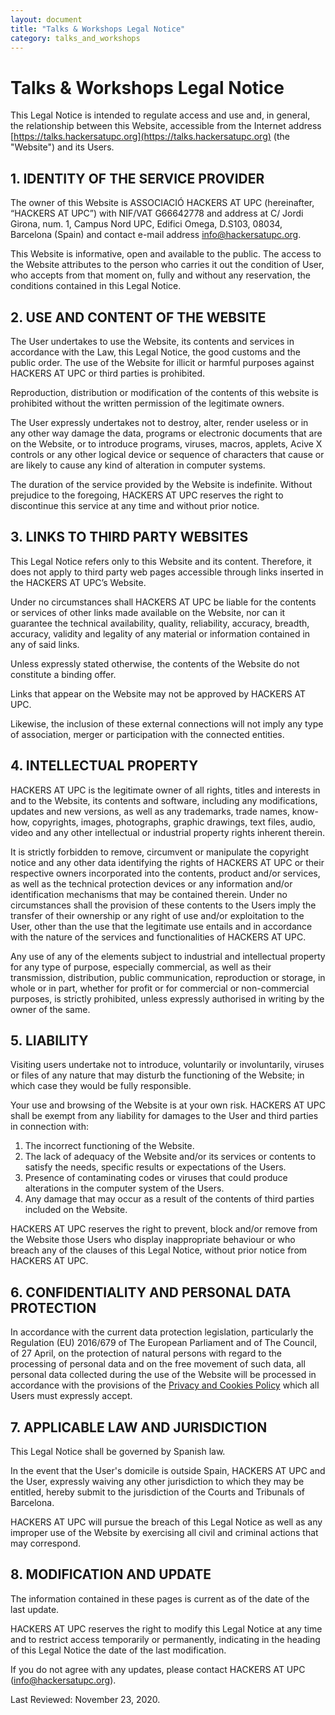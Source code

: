 ```yaml
---
layout: document
title: "Talks & Workshops Legal Notice"
category: talks_and_workshops
---
```

# Talks & Workshops Legal Notice

This Legal Notice is intended to regulate access and use and, in general, the relationship between this Website, accessible from the Internet address [https://talks.hackersatupc.org](https://talks.hackersatupc.org) (the "Website") and its Users.

## 1. IDENTITY OF THE SERVICE PROVIDER

The owner of this Website is ASSOCIACIÓ HACKERS AT UPC (hereinafter, “HACKERS AT UPC”) with NIF/VAT G66642778 and address at C/ Jordi Girona, num. 1, Campus Nord UPC, Edifici Omega, D.S103, 08034, Barcelona (Spain) and contact e-mail address [info@hackersatupc.org](mailto:info@hackersatupc.org).

This Website is informative, open and available to the public. The access to the Website attributes to the person who carries it out the condition of User, who accepts from that moment on, fully and without any reservation, the conditions contained in this Legal Notice.

## 2. USE AND CONTENT OF THE WEBSITE

The User undertakes to use the Website, its contents and services in accordance with the Law, this Legal Notice, the good customs and the public order. The use of the Website for illicit or harmful purposes against HACKERS AT UPC or third parties is prohibited.

Reproduction, distribution or modification of the contents of this website is prohibited without the written permission of the legitimate owners.

The User expressly undertakes not to destroy, alter, render useless or in any other way damage the data, programs or electronic documents that are on the Website, or to introduce programs, viruses, macros, applets, Acive X controls or any other logical device or sequence of characters that cause or are likely to cause any kind of alteration in computer systems.

The duration of the service provided by the Website is indefinite. Without prejudice to the foregoing, HACKERS AT UPC reserves the right to discontinue this service at any time and without prior notice.

## 3. LINKS TO THIRD PARTY WEBSITES

This Legal Notice refers only to this Website and its content. Therefore, it does not apply to third party web pages accessible through links inserted in the HACKERS AT UPC’s Website.

Under no circumstances shall HACKERS AT UPC be liable for the contents or services of other links made available on the Website, nor can it guarantee the technical availability, quality, reliability, accuracy, breadth, accuracy, validity and legality of any material or information contained in any of said links.

Unless expressly stated otherwise, the contents of the Website do not constitute a binding offer.

Links that appear on the Website may not be approved by HACKERS AT UPC.

Likewise, the inclusion of these external connections will not imply any type of association, merger or participation with the connected entities.

## 4. INTELLECTUAL PROPERTY

HACKERS AT UPC is the legitimate owner of all rights, titles and interests in and to the Website, its contents and software, including any modifications, updates and new versions, as well as any trademarks, trade names, know-how, copyrights, images, photographs, graphic drawings, text files, audio, video and any other intellectual or industrial property rights inherent therein.

It is strictly forbidden to remove, circumvent or manipulate the copyright notice and any other data identifying the rights of HACKERS AT UPC or their respective owners incorporated into the contents, product and/or services, as well as the technical protection devices or any information and/or identification mechanisms that may be contained therein. Under no circumstances shall the provision of these contents to the Users imply the transfer of their ownership or any right of use and/or exploitation to the User, other than the use that the legitimate use entails and in accordance with the nature of the services and functionalities of HACKERS AT UPC.

Any use of any of the elements subject to industrial and intellectual property for any type of purpose, especially commercial, as well as their transmission, distribution, public communication, reproduction or storage, in whole or in part, whether for profit or for commercial or non-commercial purposes, is strictly prohibited, unless expressly authorised in writing by the owner of the same.

## 5. LIABILITY

Visiting users undertake not to introduce, voluntarily or involuntarily, viruses or files of any nature that may disturb the functioning of the Website; in which case they would be fully responsible.

Your use and browsing of the Website is at your own risk. HACKERS AT UPC shall be exempt from any liability for damages to the User and third parties in connection with:

1. The incorrect functioning of the Website.
1. The lack of adequacy of the Website and/or its services or contents to satisfy the needs, specific results or expectations of the Users.
1. Presence of contaminating codes or viruses that could produce alterations in the computer system of the Users.
1. Any damage that may occur as a result of the contents of third parties included on the Website.

HACKERS AT UPC reserves the right to prevent, block and/or remove from the Website those Users who display inappropriate behaviour or who breach any of the clauses of this Legal Notice, without prior notice from HACKERS AT UPC.

## 6. CONFIDENTIALITY AND PERSONAL DATA PROTECTION

In accordance with the current data protection legislation, particularly the Regulation (EU) 2016/679 of The European Parliament and of The Council, of 27 April, on the protection of natural persons with regard to the processing of personal data and on the free movement of such data, all personal data collected during the use of the Website will be processed in accordance with the provisions of the [Privacy and Cookies Policy](https://legal.hackersatupc.org/talks_and_workshops/talks_privacy_and_cookies) which all Users must expressly accept.

## 7. APPLICABLE LAW AND JURISDICTION

This Legal Notice shall be governed by Spanish law.

In the event that the User's domicile is outside Spain, HACKERS AT UPC and the User, expressly waiving any other jurisdiction to which they may be entitled, hereby submit to the jurisdiction of the Courts and Tribunals of Barcelona.

HACKERS AT UPC will pursue the breach of this Legal Notice as well as any improper use of the Website by exercising all civil and criminal actions that may correspond.

## 8. MODIFICATION AND UPDATE

The information contained in these pages is current as of the date of the last update.

HACKERS AT UPC reserves the right to modify this Legal Notice at any time and to restrict access temporarily or permanently, indicating in the heading of this Legal Notice the date of the last modification.

If you do not agree with any updates, please contact HACKERS AT UPC ([info@hackersatupc.org](mailto:info@hackersatupc.org)).

Last Reviewed: November 23, 2020.
